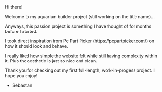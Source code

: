 Hi there! 

Welcome to my aquarium builder project (still working on the title name)...

Anyways, this passion project is something I have thought of for months before I started. 

I took direct inspiration from Pc Part Picker (https://pcpartpicker.com/) on how it should look and behave. 

I really liked how simple the website felt while still having complexity within it. Plus the aesthetic is just so nice and clean. 

Thank you for checking out my first full-length, work-in-progess project. I hope you enjoy! 


- Sebastian

